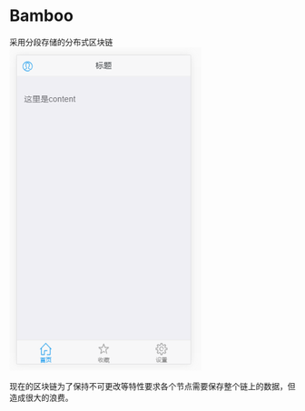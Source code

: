 # Bamboo
采用分段存储的分布式区块链
![Image text](https://raw.githubusercontent.com/hongmaju/light7Local/master/img/productShow/20170518152848.png)

现在的区块链为了保持不可更改等特性要求各个节点需要保存整个链上的数据，但造成很大的浪费。
